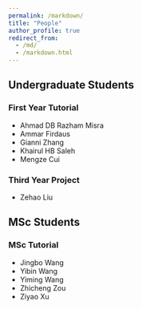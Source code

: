 ```yaml
---
permalink: /markdown/
title: "People"
author_profile: true
redirect_from: 
  - /md/
  - /markdown.html
---
```


## Undergraduate Students

### First Year Tutorial
  * Ahmad DB Razham Misra
  * Ammar Firdaus
  * Gianni Zhang
  * Khairul HB Saleh
  * Mengze Cui

### Third Year Project
  * Zehao Liu

## MSc Students

### MSc Tutorial
  * Jingbo Wang
  * Yibin Wang
  * Yiming Wang
  * Zhicheng Zou
  * Ziyao Xu

